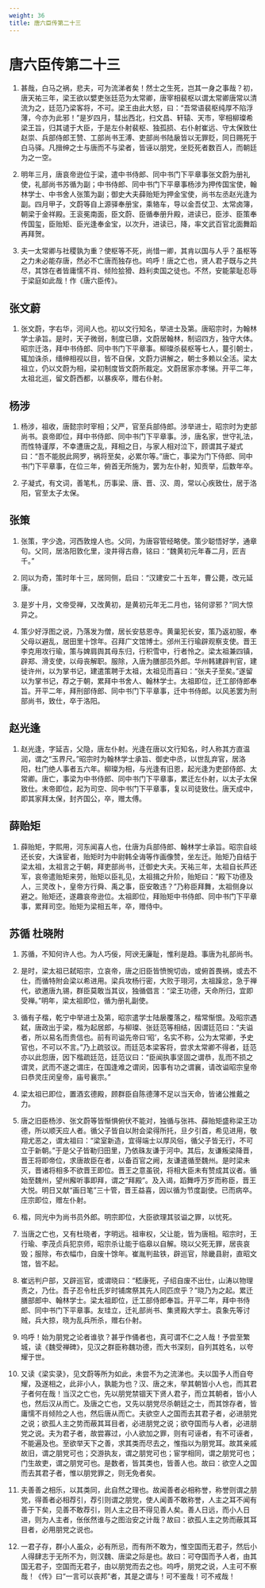 ```yaml
---
weight: 36
title: 唐六臣传第二十三
---
```


# 唐六臣传第二十三

1. <span id="唐六臣传第二十三-1"></span>
甚哉，白马之祸，悲夫，可为流涕者矣！然士之生死，岂其一身之事哉？初，唐天祐三年，梁王欲以嬖吏张廷范为太常卿，唐宰相裴枢以谓太常卿唐常以清流为之，廷范乃梁客将，不可。梁王由此大怒，曰：“吾常语裴枢纯厚不陷浮薄，今亦为此邪！”是岁四月，彗出西北，扫文昌、轩辕、天市，宰相柳璨希梁王旨，归其谴于大臣，于是左仆射裴枢、独孤损、右仆射崔远、守太保致仕赵崇、兵部侍郎王赞、工部尚书王溥、吏部尚书陆扆皆以无罪贬，同日赐死于白马驿。凡搢绅之士与唐而不与梁者，皆诬以朋党，坐贬死者数百人，而朝廷为之一空。

2. <span id="唐六臣传第二十三-2"></span>
明年三月，唐哀帝逊位于梁，遣中书侍郎、同中书门下平章事张文蔚为册礼使，礼部尚书苏循为副；中书侍郎、同中书门下平章事杨涉为押传国宝使，翰林学士、中书舍人张策为副；御史大夫薛贻矩为押金宝使，尚书左丞赵光逢为副。四月甲子，文蔚等自上源驿奉册宝，乘辂车，导以金吾仗卫、太常卤簿，朝梁于金祥殿。王衮冕南面，臣文蔚、臣循奉册升殿，进读已，臣涉、臣策奉传国玺，臣贻矩、臣光逢奉金宝，以次升，进读已，降，率文武百官北面舞蹈再拜贺。

3. <span id="唐六臣传第二十三-3"></span>
夫一太常卿与社稷孰为重？使枢等不死，尚惜一卿，其肯以国与人乎？虽枢等之力未必能存唐，然必不亡唐而独存也。呜呼！唐之亡也，贤人君子既与之共尽，其馀在者皆庸懦不肖、倾险狯猾、趋利卖国之徒也。不然，安能蒙耻忍辱于梁庭如此哉！作《唐六臣传》。

## 张文蔚

1. <span id="唐六臣传第二十三-张文蔚-1"></span>
张文蔚，字右华，河间人也。初以文行知名，举进士及第。唐昭宗时，为翰林学士承旨。是时，天子微弱，制度已隳，文蔚居翰林，制诏四方，独守大体。昭宗迁洛，拜中书侍郎、同中书门下平章事。柳璨杀裴枢等七人，蔓引朝士，辄加诛杀，缙绅相视以目，皆不自保，文蔚力讲解之，朝士多赖以全活。梁太祖立，仍以文蔚为相，梁初制度皆文蔚所裁定。文蔚居家亦孝悌。开平二年，太祖北巡，留文蔚西都，以暴疾卒，赠右仆射。

## 杨涉

1. <span id="唐六臣传第二十三-杨涉-1"></span>
杨涉，祖收，唐懿宗时宰相；父严，官至兵部侍郎。涉举进士，昭宗时为吏部尚书。哀帝即位，拜中书侍郎、同中书门下平章事。涉，唐名家，世守礼法，而性特谨厚，不幸遭唐之乱，拜相之日，与家人相对泣下，顾谓其子凝式曰：“吾不能脱此网罗，祸将至矣，必累尔等。”唐亡，事梁为门下侍郎、同中书门下平章事，在位三年，俯首无所施为，罢为左仆射，知贡举，后数年卒。

2. <span id="唐六臣传第二十三-杨涉-2"></span>
子凝式，有文词，善笔札，历事梁、唐、晋、汉、周，常以心疾致仕，居于洛阳，官至太子太保。

## 张策

1. <span id="唐六臣传第二十三-张策-1"></span>
张策，字少逸，河西敦煌人也。父同，为唐容管经略使。策少聪悟好学，通章句。父同，居洛阳敦化里，浚井得古鼎，铭曰：“魏黄初元年春二月，匠吉千。”

2. <span id="唐六臣传第二十三-张策-2"></span>
同以为奇，策时年十三，居同侧，启曰：“汉建安二十五年，曹公薨，改元延康。

3. <span id="唐六臣传第二十三-张策-3"></span>
是岁十月，文帝受禅，又改黄初，是黄初元年无二月也，铭何谬邪？”同大惊异之。

4. <span id="唐六臣传第二十三-张策-4"></span>
策少好浮图之说，乃落发为僧，居长安慈恩寺。黄巢犯长安，策乃返初服，奉父母以避乱，居田里十馀年。召拜广文馆博士。邠州王行瑜辟观察支使。晋王李克用攻行瑜，策与婢肩舆其母东归，行积雪中，行者怜之。梁太祖兼四镇，辟郑、滑支使，以母丧解职。服除，入唐为膳部员外郎。华州韩建辟判官，建徙许州，以为掌书记，建遣策聘于太祖，太祖见而喜曰：“张夫子至矣。”遂留以为掌书记，荐之于朝，累拜中书舍人、翰林学士。太祖即位，迁工部侍郎奉旨。开平二年，拜刑部侍郎、同中书门下平章事，迁中书侍郎。以风恙罢为刑部尚书，致仕，卒于洛阳。

## 赵光逢

1. <span id="唐六臣传第二十三-赵光逢-1"></span>
赵光逢，字延吉，父隐，唐左仆射。光逢在唐以文行知名，时人称其方直温润，谓之“玉界尺。”昭宗时为翰林学士承旨、御史中丞，以世乱弃官，居洛阳，杜门绝人事者五六年。柳璨为相，与光逢有旧恩，起光逢为吏部侍郎、太常卿。唐亡，事梁为中书侍郎、同中书门下平章事，累迁左仆射，以太子太保致仕。末帝即位，起为司空、同中书门下平章事，复以司徒致仕。唐天成中，即其家拜太保，封齐国公，卒，赠太傅。

## 薛贻矩

1. <span id="唐六臣传第二十三-薛贻矩-1"></span>
薛贻矩，字熙用，河东闻喜人也，仕唐为兵部侍郎、翰林学士承旨。昭宗自岐还长安，大诛宦者，贻矩时为中尉韩全诲等作画像赞，坐左迁。贻矩乃自结于梁太祖，太祖言之于朝，拜吏部尚书，迁御史大夫。天祐三年，太祖自长芦还军，哀帝遣贻矩来劳，贻矩以臣礼见，太祖揖之升阶，贻矩曰：“殿下功德及人，三灵改卜，皇帝方行舜、禹之事，臣安敢违？”乃称臣拜舞，太祖侧身以避之。贻矩还，遂趣哀帝逊位。太祖即位，拜贻矩中书侍郎、同中书门下平章事，累拜司空。贻矩为梁相五年，卒，赠侍中。

## 苏循 杜晓附

1. <span id="唐六臣传第二十三-苏循_杜晓附-1"></span>
苏循，不知何许人也。为人巧佞，阿谀无廉耻，惟利是趋。事唐为礼部尚书。

2. <span id="唐六臣传第二十三-苏循_杜晓附-2"></span>
是时，梁太祖已弑昭宗，立哀帝，唐之旧臣皆愤惋切齿，或俯首畏祸，或去不仕，而循特附会梁以希进用。梁兵攻杨行密，大败于珝河，太祖躁忿，急于禅代，欲邀唐九锡，群臣莫敢当其议，独循倡言：“梁王功德，天命所归，宜即受禅。”明年，梁太祖即位，循为册礼副使。

3. <span id="唐六臣传第二十三-苏循_杜晓附-3"></span>
循有子楷，乾宁中举进士及第，昭宗遣学士陆扆覆落之，楷常惭恨。及昭宗遇弑，唐政出于梁，楷为起居郎，与柳璨、张廷范等相结，因谓廷范曰：“夫谥者，所以易名而贵信也。前有司谥先帝曰‘昭’，名实不称，公为太常卿，予史官也，不可以不言。”乃上疏驳议。而廷范本梁客将，尝求太常卿不得者，廷范亦以此怨唐，因下楷疏廷范，廷范议曰：“臣闻执事坚固之谓恭，乱而不损之谓灵，武而不遂之谓庄，在国逢难之谓闵，因事有功之谓襄，请改谥昭宗皇帝曰恭灵庄闵皇帝，庙号襄宗。”

4. <span id="唐六臣传第二十三-苏循_杜晓附-4"></span>
梁太祖已即位，置酒玄德殿，顾群臣自陈德薄不足以当天命，皆诸公推戴之力。

5. <span id="唐六臣传第二十三-苏循_杜晓附-5"></span>
唐之旧臣杨涉、张文蔚等皆惭惧俯伏不能对，独循与张祎、薛贻矩盛称梁王功德，所以顺天应人者。循父子皆自以附会梁得所托，旦夕引首，希见进用，敬翔尤恶之，谓太祖曰：“梁室新造，宜得端士以厚风俗，循父子皆无行，不可立于新朝。”于是父子皆勒归田里，乃依硃友谦于河中。其后，友谦叛梁降晋，晋王将即帝位，求唐故臣在者，以备百官之阙，友谦遣循至魏州。是时梁未灭，晋诸将相多不欲晋王即位。晋王之意虽锐，将相大臣未有赞成其议者。循始至魏州，望州廨听事即拜，谓之“拜殿”。及入谒，蹈舞呼万岁而称臣，晋王大悦。明日又献“画日笔”三十管，晋王益喜，因以循为节度副使。已而病卒。庄宗即位，赠左仆射。

6. <span id="唐六臣传第二十三-苏循_杜晓附-6"></span>
楷，同光中为尚书员外郎。明宗即位，大臣欲理其驳谥之罪，以忧死。

7. <span id="唐六臣传第二十三-苏循_杜晓附-7"></span>
当唐之亡也，又有杜晓者，字明远。祖审权，父让能，皆为唐相。昭宗时，王行瑜、李茂贞兵犯京师，昭宗杀让能于临皋以自解。晓以父死无罪，居丧哀毁；服除，布衣幅巾，自废十馀年。崔胤判盐铁，辟巡官，除畿县尉，直昭文馆，皆不起。

8. <span id="唐六臣传第二十三-苏循_杜晓附-8"></span>
崔远判户部，又辟巡官，或谓晓曰：“嵇康死，子绍自废不出仕，山涛以物理责之，乃仕。吾子忍令杜氏岁时铺席祭其先人同匹庶乎？”晓乃为之起。累迁膳部郎中、翰林学士。梁太祖即位，迁工部侍郎奉旨。开平二年，拜中书侍郎、同中书门下平章事。友珪立，迁礼部尚书、集贤殿大学士。袁象先等讨贼，兵大掠，晓为乱兵所杀，赠右仆射。

9. <span id="唐六臣传第二十三-苏循_杜晓附-9"></span>
呜呼！始为朋党之论者谁欤？甚乎作俑者也，真可谓不仁之人哉！予尝至繁城，读《魏受禅碑》，见汉之群臣称魏功德，而大书深刻，自列其姓名，以夸耀于世。

10. <span id="唐六臣传第二十三-苏循_杜晓附-10"></span>
又读《梁实录》，见文蔚等所为如此，未尝不为之流涕也。夫以国予人而自夸耀，及遂相之，此非小人，孰能为也？汉、唐之末，举其朝皆小人也，而其君子者何在哉！当汉之亡也，先以朋党禁锢天下贤人君子，而立其朝者，皆小人也，然后汉从而亡。及唐之亡也，又先以朋党尽杀朝廷之士，而其馀存者，皆庸懦不肖倾险之人也，然后唐从而亡。夫欲空人之国而去其君子者，必进朋党之说；欲孤人主之势而蔽其耳目者，必进朋党之说；欲夺国而与人者，必进朋党之说。夫为君子者，故尝寡过，小人欲加之罪，则有可诬者，有不可诬者，不能遍及也。至欲举天下之善，求其类而尽去之，惟指以为朋党耳。故其亲戚故旧，谓之朋党可也；交游执友，谓之朋党可也；宦学相同，谓之朋党可也；门生故吏，谓之朋党可也。是数者，皆其类也，皆善人也。故曰：欲空人之国而去其君子者，惟以朋党罪之，则无免者矣。

11. <span id="唐六臣传第二十三-苏循_杜晓附-11"></span>
夫善善之相乐，以其类同，此自然之理也。故闻善者必相称誉，称誉则谓之朋党，得善者必相荐引，荐引则谓之朋党，使人闻善不敢称誉，人主之耳不闻有善于下矣，见善不敢荐引，则人主之目不得见善人矣。善人日远，而小人日进，则为人主者，伥伥然谁与之图治安之计哉？故曰：欲孤人主之势而蔽其耳目者，必用朋党之说也。

12. <span id="唐六臣传第二十三-苏循_杜晓附-12"></span>
一君子存，群小人虽众，必有所忌，而有所不敢为，惟空国而无君子，然后小人得肆志于无所不为，则汉魏、唐梁之际是也。故曰：可夺国而予人者，由其国无君子，空国而无君子，由以朋党而去之也。呜呼，朋党之说，人主可不察哉！《传》曰“一言可以丧邦”者，其是之谓与！可不鉴哉！可不戒哉！
